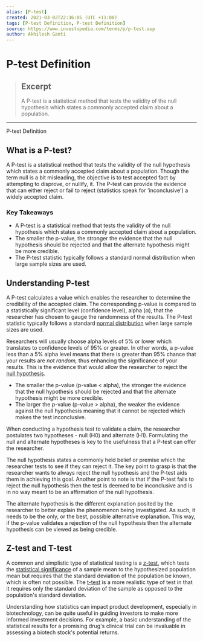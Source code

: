 ```yaml
---
alias: [P-test]
created: 2021-03-02T22:36:05 (UTC +11:00)
tags: [P-test Definition, P-test Definition]
source: https://www.investopedia.com/terms/p/p-test.asp
author: Akhilesh Ganti
---
```


# P-test Definition

> ## Excerpt
> A P-test is a statistical method that tests the validity of the null hypothesis which states a commonly accepted claim about a population.

---

P-test Definition
## What is a P-test?

A P-test is a statistical method that tests the validity of the null hypothesis which states a commonly accepted claim about a population. Though the term null is a bit misleading, the objective is to test accepted fact by attempting to disprove, or nullify, it. The P-test can provide the evidence that can either reject or fail to reject (statistics speak for 'inconclusive') a widely accepted claim.

### Key Takeaways

-   A P-test is a statistical method that tests the validity of the null hypothesis which states a commonly accepted claim about a population.
-   The smaller the p-value, the stronger the evidence that the null hypothesis should be rejected and that the alternate hypothesis might be more credible.
-   The P-test statistic typically follows a standard normal distribution when large sample sizes are used.

## Understanding P-test

A P-test calculates a value which enables the researcher to determine the credibility of the accepted claim. The corresponding p-value is compared to a statistically significant level (confidence level), alpha (α), that the researcher has chosen to gauge the randomness of the results. The P-test statistic typically follows a standard [normal distribution](https://www.investopedia.com/terms/n/normaldistribution.asp) when large sample sizes are used.

Researchers will usually choose alpha levels of 5% or lower which translates to confidence levels of 95% or greater. In other words, a p-value less than a 5% alpha level means that there is greater than 95% chance that your results are _not random,_ thus enhancing the significance of your results. This is the evidence that would allow the researcher to reject the [null hypothesis](https://www.investopedia.com/terms/n/null_hypothesis.asp).

-   The smaller the p-value (p-value < alpha), the stronger the evidence that the null hypothesis should be rejected and that the alternate hypothesis might be more credible.
-   The larger the p-value (p-value > alpha), the weaker the evidence against the null hypothesis meaning that it cannot be rejected which makes the test inconclusive.

When conducting a hypothesis test to validate a claim, the researcher postulates two hypotheses - null (H0) and alternate (H1). Formulating the null and alternate hypotheses is key to the usefulness that a P-test can offer the researcher.

The null hypothesis states a commonly held belief or premise which the researcher tests to see if they can reject it. The key point to grasp is that the researcher wants to always reject the null hypothesis and the P-test aids them in achieving this goal. Another point to note is that if the P-test fails to reject the null hypothesis then the test is deemed to be inconclusive and is in no way meant to be an affirmation of the null hypothesis.

The alternate hypothesis is the different explanation posited by the researcher to better explain the phenomenon being investigated. As such, it needs to be the only, or the best, possible alternative explanation. This way, if the p-value validates a rejection of the null hypothesis then the alternate hypothesis can be viewed as being credible.

## Z-test and T-test

A common and simplistic type of statistical testing is a [z-test](https://www.investopedia.com/terms/z/z-test.asp), which tests the [statistical significance](https://www.investopedia.com/terms/s/statistically_significant.asp) of a sample mean to the hypothesized population mean but requires that the standard deviation of the population be known, which is often not possible. The [t-test](https://www.investopedia.com/terms/t/t-test.asp) is a more realistic type of test in that it requires only the standard deviation of the sample as opposed to the population's standard deviation.

Understanding how statistics can impact product development, especially in biotechnology, can be quite useful in guiding investors to make more informed investment decisions. For example, a basic understanding of the statistical results for a promising drug's clinical trial can be invaluable in assessing a biotech stock's potential returns.

